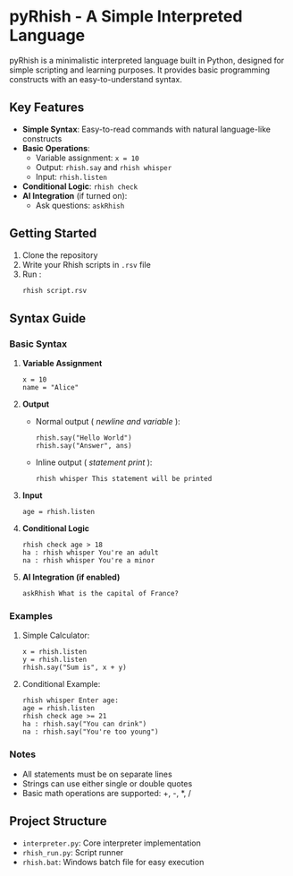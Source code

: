 # pyRhish - A Simple Interpreted Language

pyRhish is a minimalistic interpreted language built in Python, designed for simple scripting and learning purposes. It provides basic programming constructs with an easy-to-understand syntax.

## Key Features

- **Simple Syntax**: Easy-to-read commands with natural language-like constructs
- **Basic Operations**:
  - Variable assignment: `x = 10`
  - Output: `rhish.say` and `rhish whisper`
  - Input: `rhish.listen`
- **Conditional Logic**:
  `rhish check` 
- **AI Integration** (if turned on):
  - Ask questions: `askRhish`

## Getting Started

1. Clone the repository
2. Write your Rhish scripts in `.rsv` file
2. Run :
   ```bash
   rhish script.rsv
   ```


## Syntax Guide

### Basic Syntax
1. **Variable Assignment**  
   ```rhish
   x = 10
   name = "Alice"
   ```

2. **Output**  
    - Normal output ( *newline and variable* ):  
      ```rhish
      rhish.say("Hello World")
      rhish.say("Answer", ans)
      ```
    - Inline output ( *statement print* ):  
      ```rhish
      rhish whisper This statement will be printed
      ```

3. **Input**  
   ```
   age = rhish.listen
   ```

4. **Conditional Logic**
    ```
    rhish check age > 18
    ha : rhish whisper You're an adult
    na : rhish whisper You're a minor
    ```

5. **AI Integration (if enabled)**
    ```
    askRhish What is the capital of France?
    ```


### Examples
1. Simple Calculator:
    ```
    x = rhish.listen
    y = rhish.listen
    rhish.say("Sum is", x + y)
    ```

2. Conditional Example:
    ```
    rhish whisper Enter age:
    age = rhish.listen
    rhish check age >= 21
    ha : rhish.say("You can drink")
    na : rhish.say("You're too young")
    ```

### Notes
- All statements must be on separate lines
- Strings can use either single or double quotes
- Basic math operations are supported: +, -, *, /

## Project Structure

- `interpreter.py`: Core interpreter implementation
- `rhish_run.py`: Script runner
- `rhish.bat`: Windows batch file for easy execution

